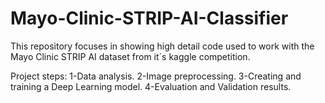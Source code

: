 # Mayo-Clinic-STRIP-AI-Classifier
This repository focuses in showing high detail code used to work with the Mayo Clinic STRIP AI dataset from it´s kaggle competition.


Project steps:
1-Data analysis.
2-Image preprocessing.
3-Creating and training a Deep Learning model.
4-Evaluation and Validation results.
